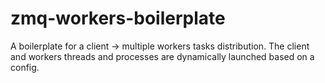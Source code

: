 # zmq-workers-boilerplate
A boilerplate for a client -> multiple workers tasks distribution. The client and workers threads and processes are dynamically launched based on a config.
